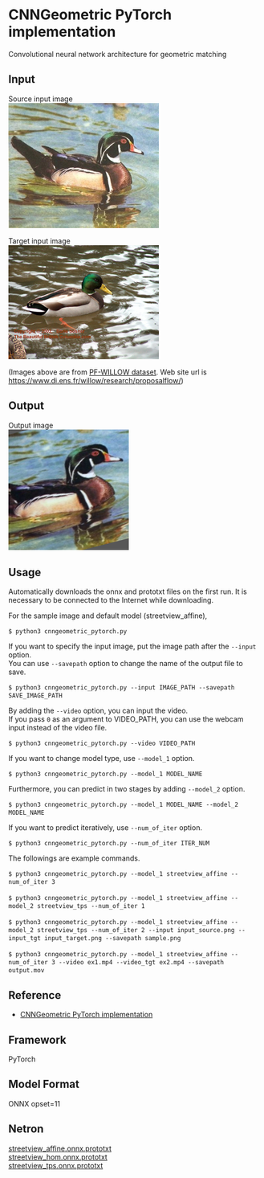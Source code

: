 # CNNGeometric PyTorch implementation

Convolutional neural network architecture for geometric matching

## Input

Source input image    
![Input(source)](input_source.png)    

Target input image    
![Input(target)](input_target.png)

(Images above are from [PF-WILLOW dataset](http://www.di.ens.fr/willow/research/proposalflow/dataset/PF-dataset.zip). Web site url is https://www.di.ens.fr/willow/research/proposalflow/)

## Output
Output image   
![Output](output_demo.png)

## Usage
Automatically downloads the onnx and prototxt files on the first run.
It is necessary to be connected to the Internet while downloading.

For the sample image and default model (streetview_affine),
```
$ python3 cnngeometric_pytorch.py
```

If you want to specify the input image, put the image path after the `--input` option.  
You can use `--savepath` option to change the name of the output file to save.
```
$ python3 cnngeometric_pytorch.py --input IMAGE_PATH --savepath SAVE_IMAGE_PATH
```

By adding the `--video` option, you can input the video.   
If you pass `0` as an argument to VIDEO_PATH, you can use the webcam input instead of the video file.
```
$ python3 cnngeometric_pytorch.py --video VIDEO_PATH
```

If you want to change model type, use `--model_1` option.    
```
$ python3 cnngeometric_pytorch.py --model_1 MODEL_NAME
```

Furthermore, you can predict in two stages by adding `--model_2` option.
```
$ python3 cnngeometric_pytorch.py --model_1 MODEL_NAME --model_2 MODEL_NAME
```

If you want to predict iteratively, use `--num_of_iter` option.
```
$ python3 cnngeometric_pytorch.py --num_of_iter ITER_NUM
```

The followings are example commands.
```
$ python3 cnngeometric_pytorch.py --model_1 streetview_affine --num_of_iter 3

$ python3 cnngeometric_pytorch.py --model_1 streetview_affine --model_2 streetview_tps --num_of_iter 1

$ python3 cnngeometric_pytorch.py --model_1 streetview_affine --model_2 streetview_tps --num_of_iter 2 --input input_source.png --input_tgt input_target.png --savepath sample.png

$ python3 cnngeometric_pytorch.py --model_1 streetview_affine --num_of_iter 3 --video ex1.mp4 --video_tgt ex2.mp4 --savepath output.mov
```

## Reference

- [CNNGeometric PyTorch implementation](https://github.com/ignacio-rocco/cnngeometric_pytorch)

## Framework

PyTorch

## Model Format

ONNX opset=11

## Netron

[streetview_affine.onnx.prototxt](https://netron.app/?url=https://storage.googleapis.com/ailia-models/cnngeometric_pytorch/streetview_affine.onnx.prototxt)    
[streetview_hom.onnx.prototxt](https://netron.app/?url=https://storage.googleapis.com/ailia-models/cnngeometric_pytorch/streetview_hom.onnx.prototxt)    
[streetview_tps.onnx.prototxt](https://netron.app/?url=https://storage.googleapis.com/ailia-models/cnngeometric_pytorch/streetview_tps.onnx.prototxt)
